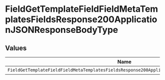 # FieldGetTemplateFieldFieldMetaTemplatesFieldsResponse200ApplicationJSONResponseBodyType


## Values

| Name                                                                                            | Value                                                                                           |
| ----------------------------------------------------------------------------------------------- | ----------------------------------------------------------------------------------------------- |
| `FieldGetTemplateFieldFieldMetaTemplatesFieldsResponse200ApplicationJSONResponseBodyTypeNumber` | number                                                                                          |
